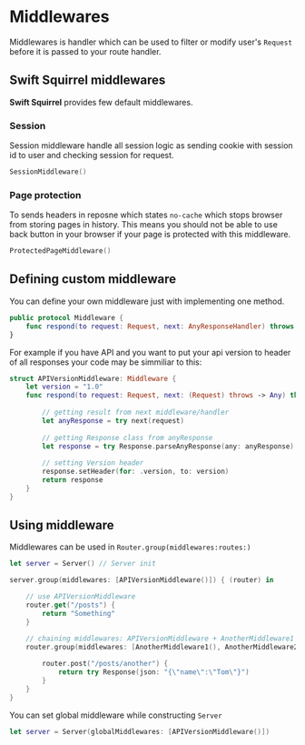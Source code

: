 # Middlewares

Middlewares is handler which can be used to filter or modify user's `Request` before it is passed to your route handler.

## Swift Squirrel middlewares

**Swift Squirrel** provides few default middlewares.

### Session

Session middleware handle all session logic as sending cookie with session id to user and checking session for request.

```swift
SessionMiddleware()
```

### Page protection

To sends headers in reposne which states `no-cache` which stops browser from storing pages in history. This means you should not be able to use back button in your browser if your page is protected with this middleware.

```swift
ProtectedPageMiddleware()
```


## Defining custom middleware

You can define your own middleware just with implementing one method.

```swift
public protocol Middleware {
    func respond(to request: Request, next: AnyResponseHandler) throws -> Any
}
```

For example if you have API and you want to put your api version to header of all responses your code may be simmiliar to this:

```swift
struct APIVersionMiddleware: Middleware {
    let version = "1.0"
    func respond(to request: Request, next: (Request) throws -> Any) throws -> Any {
    
        // getting result from next middleware/handler
        let anyResponse = try next(request)    
        
        // getting Response class from anyResponse
        let response = try Response.parseAnyResponse(any: anyResponse)
        
        // setting Version header
        response.setHeader(for: .version, to: version)
        return response
    }
}
```

## Using middleware

Middlewares can be used in `Router.group(middlewares:routes:)`

```swift
let server = Server() // Server init

server.group(middlewares: [APIVersionMiddleware()]) { (router) in

    // use APIVersionMiddleware
    router.get("/posts") {
        return "Something"
    }

    // chaining middlewares: APIVersionMiddleware + AnotherMiddleware1 + AnotherMiddleware2
    router.group(middlewares: [AnotherMiddleware1(), AnotherMiddleware2()]) { (router) in
    
        router.post("/posts/another") {
            return try Response(json: "{\"name\":\"Tom\"}")
        }
    }
}
```

You can set global middleware while constructing `Server`

```swift
let server = Server(globalMiddlewares: [APIVersionMiddleware()])
```


